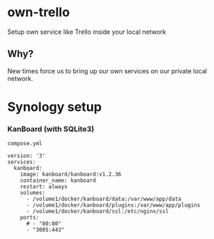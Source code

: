 # own-trello
Setup own service like Trello inside your local network

## Why?
New times force us to bring up our own services on our private local network.

# Synology setup

### KanBoard (with SQLite3)
`compose.yml`
```YML
version: '3'
services:
  kanboard:
    image: kanboard/kanboard:v1.2.36
    container_name: kanboard
    restart: always
    volumes:
      - /volume1/docker/kanboard/data:/var/www/app/data
      - /volume1/docker/kanboard/plugins:/var/www/app/plugins
      - /volume1/docker/kanboard/ssl:/etc/nginx/ssl
    ports:
      # - "80:80"
      - "3005:443"
```
